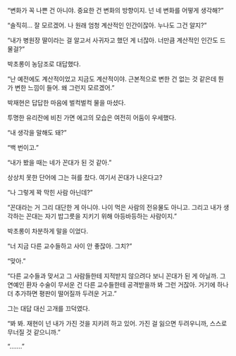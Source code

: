 “변화가 꼭 나쁜 건 아니야. 중요한 건 변화의 방향이지. 넌 네 변화를 어떻게 생각해?”

“솔직히… 잘 모르겠어. 나 원래 엄청 계산적인 인간이잖아. 누나도 그건 알지?”

“내가 병원장 딸이라는 걸 알고서 사귀자고 했던 게 너잖아. 너만큼 계산적인 인간도 드물걸?”

박초롱이 농담조로 대답했다.

“난 예전에도 계산적이었고 지금도 계산적이야. 근본적으로 변한 건 없는 것 같은데 뭔가 변한 느낌이 들어. 왜 그런지 모르겠어.”

박재현은 답답한 마음에 벌컥벌컥 물을 마셨다.

투명한 유리잔에 비친 가면 에고의 모습은 여전히 어둠이 우세했다.

“내 생각을 말해도 돼?”

“백 번이고.”

“내가 봤을 때는 네가 꼰대가 된 것 같아.”

상상치 못한 단어에 그는 혀를 찼다. 여기서 꼰대가 나온다고?

“나 그렇게 꽉 막힌 사람 아닌데?”

“꼰대라는 거 그리 대단한 게 아니야. 나이 먹은 사람의 전유물도 아니고. 그리고 내가 생각하는 꼰대는 자기 밥그릇을 지키기 위해 아등바등하는 사람이지.”

박초롱이 차분하게 말을 이었다.

“너 지금 다른 교수들하고 사이 안 좋잖아. 그치?”

“맞아.”

“다른 교수들과 맞서고 그 사람들한테 지적받지 않으려다 보니 꼰대가 된 게 아닐까. 그 연예인 환자 수술이 무서운 건 다른 교수들한테 공격받을까 봐 그런 거잖아. 거기에 하나 더 추가하면 평판이 떨어질까 두려운 거고.”

그는 대답 대신 고개를 끄덕였다.

“봐 봐. 재현이 넌 내가 가진 것을 지키려 하고 있어. 가진 걸 잃으면 두려우니까, 스스로 무너질 것 같으니까.”

“…….”